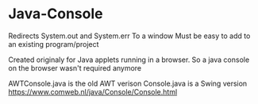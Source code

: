 # Java-Console
Redirects System.out and System.err To a window
Must be easy to add to an existing program/project

Created originaly for Java applets running in a browser.
So a java console on the browser wasn't required anymore

AWTConsole.java is the old AWT verison
Console.java is a Swing version
https://www.comweb.nl/java/Console/Console.html
